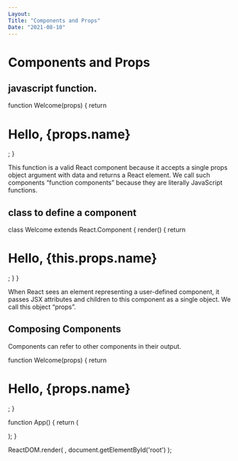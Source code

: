 ```yaml
---
Layout:
Title: "Components and Props"
Date: "2021-08-10"
---
```


# Components and Props

## javascript function.

function Welcome(props) {
  return <h1>Hello, {props.name}</h1>;
}

This function is a valid React component because it accepts a single props object argument with data and returns a React element. We call such components “function components” because they are literally JavaScript functions.

## class to define a component

class Welcome extends React.Component {
  render() {
    return <h1>Hello, {this.props.name}</h1>;
  }
}

When React sees an element representing a user-defined component, it passes JSX attributes and children to this component as a single object. We call this object “props”.

## Composing Components

Components can refer to other components in their output.

function Welcome(props) {
  return <h1>Hello, {props.name}</h1>;
}

function App() {
  return (
    <div>
      <Welcome name="Sara" />
      <Welcome name="Cahal" />
      <Welcome name="Edite" />
    </div>
  );
}

ReactDOM.render(
  <App />,
  document.getElementById('root')
);
